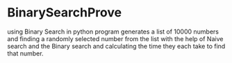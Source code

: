 # BinarySearchProve
using Binary Search in python 
program generates a list of 10000 numbers and finding a randomly selected number from the list with the help of Naive search and the Binary search and calculating the time they each take to find that number.
